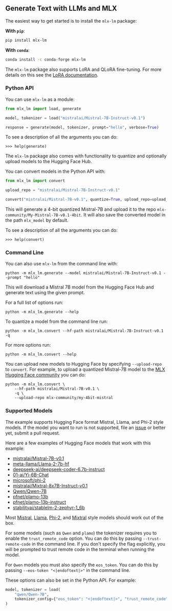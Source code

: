 ## Generate Text with LLMs and MLX

The easiest way to get started is to install the `mlx-lm` package:

**With `pip`**:

```sh
pip install mlx-lm
```

**With `conda`**:

```sh
conda install -c conda-forge mlx-lm
```

The `mlx-lm` package also supports LoRA and QLoRA fine-tuning. For more details
on this see the [LoRA
documentation](https://github.com/ml-explore/mlx-examples/blob/main/llms/mlx_lm/LORA.md).

### Python API

You can use `mlx-lm` as a module:

```python
from mlx_lm import load, generate

model, tokenizer = load("mistralai/Mistral-7B-Instruct-v0.1")

response = generate(model, tokenizer, prompt="hello", verbose=True)
```

To see a description of all the arguments you can do:

```
>>> help(generate)
```

The `mlx-lm` package also comes with functionality to quantize and optionally
upload models to the Hugging Face Hub.

You can convert models in the Python API with:

```python
from mlx_lm import convert

upload_repo = "mistralai/Mistral-7B-Instruct-v0.1"

convert("mistralai/Mistral-7B-v0.1", quantize=True, upload_repo=upload_repo)
```

This will generate a 4-bit quantized Mistral-7B and upload it to the
repo `mlx-community/My-Mistral-7B-v0.1-4bit`. It will also save the
converted model in the path `mlx_model` by default.

To see a description of all the arguments you can do:

```
>>> help(convert)
```

### Command Line

You can also use `mlx-lm` from the command line with:

```
python -m mlx_lm.generate --model mistralai/Mistral-7B-Instruct-v0.1 --prompt "hello"
```

This will download a Mistral 7B model from the Hugging Face Hub and generate
text using the given prompt.

For a full list of options run:

```
python -m mlx_lm.generate --help
```

To quantize a model from the command line run:

```
python -m mlx_lm.convert --hf-path mistralai/Mistral-7B-Instruct-v0.1 -q
```

For more options run:

```
python -m mlx_lm.convert --help
```

You can upload new models to Hugging Face by specifying `--upload-repo` to
`convert`. For example, to upload a quantized Mistral-7B model to the
[MLX Hugging Face community](https://huggingface.co/mlx-community) you can do:

```
python -m mlx_lm.convert \
    --hf-path mistralai/Mistral-7B-v0.1 \
    -q \
    --upload-repo mlx-community/my-4bit-mistral
```

### Supported Models

The example supports Hugging Face format Mistral, Llama, and Phi-2 style
models.  If the model you want to run is not supported, file an
[issue](https://github.com/ml-explore/mlx-examples/issues/new) or better yet,
submit a pull request.

Here are a few examples of Hugging Face models that work with this example:

- [mistralai/Mistral-7B-v0.1](https://huggingface.co/mistralai/Mistral-7B-v0.1)
- [meta-llama/Llama-2-7b-hf](https://huggingface.co/meta-llama/Llama-2-7b-hf)
- [deepseek-ai/deepseek-coder-6.7b-instruct](https://huggingface.co/deepseek-ai/deepseek-coder-6.7b-instruct)
- [01-ai/Yi-6B-Chat](https://huggingface.co/01-ai/Yi-6B-Chat)
- [microsoft/phi-2](https://huggingface.co/microsoft/phi-2)
- [mistralai/Mixtral-8x7B-Instruct-v0.1](https://huggingface.co/mistralai/Mixtral-8x7B-Instruct-v0.1)
- [Qwen/Qwen-7B](https://huggingface.co/Qwen/Qwen-7B)
- [pfnet/plamo-13b](https://huggingface.co/pfnet/plamo-13b)
- [pfnet/plamo-13b-instruct](https://huggingface.co/pfnet/plamo-13b-instruct)
- [stabilityai/stablelm-2-zephyr-1_6b](https://huggingface.co/stabilityai/stablelm-2-zephyr-1_6b)

Most
[Mistral](https://huggingface.co/models?library=transformers,safetensors&other=mistral&sort=trending),
[Llama](https://huggingface.co/models?library=transformers,safetensors&other=llama&sort=trending),
[Phi-2](https://huggingface.co/models?library=transformers,safetensors&other=phi&sort=trending),
and
[Mixtral](https://huggingface.co/models?library=transformers,safetensors&other=mixtral&sort=trending)
style models should work out of the box.

For some models (such as `Qwen` and `plamo`) the tokenizer requires you to
enable the `trust_remote_code` option. You can do this by passing
`--trust-remote-code` in the command line. If you don't specify the flag
explicitly, you will be prompted to trust remote code in the terminal when
running the model. 

For `Qwen` models you must also specify the `eos_token`. You can do this by
passing `--eos-token "<|endoftext|>"` in the command
line. 

These options can also be set in the Python API. For example:

```python
model, tokenizer = load(
    "qwen/Qwen-7B",
    tokenizer_config={"eos_token": "<|endoftext|>", "trust_remote_code": True},
)
```
